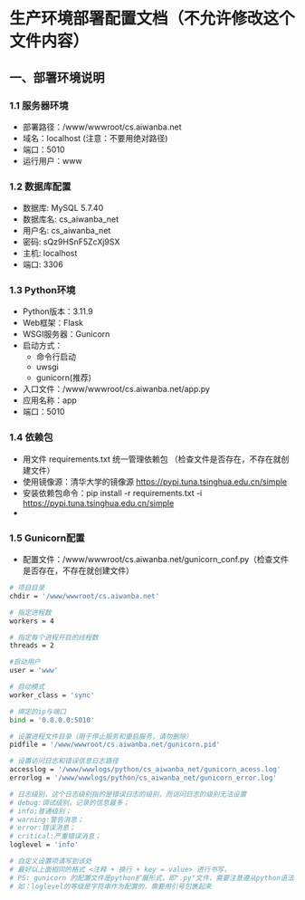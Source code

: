 # 生产环境部署配置文档（不允许修改这个文件内容）

## 一、部署环境说明

### 1.1 服务器环境
- 部署路径：/www/wwwroot/cs.aiwanba.net
- 域名：localhost (注意：不要用绝对路径)
- 端口：5010
- 运行用户：www

### 1.2 数据库配置
- 数据库: MySQL 5.7.40
- 数据库名: cs_aiwanba_net
- 用户名: cs_aiwanba_net
- 密码: sQz9HSnF5ZcXj9SX
- 主机: localhost
- 端口: 3306

### 1.3 Python环境
- Python版本：3.11.9
- Web框架：Flask
- WSGI服务器：Gunicorn
- 启动方式：
  - 命令行启动
  - uwsgi
  - gunicorn(推荐)
- 入口文件：/www/wwwroot/cs.aiwanba.net/app.py
- 应用名称：app
- 端口：5010

### 1.4 依赖包
- 用文件 requirements.txt 统一管理依赖包 （检查文件是否存在，不存在就创建文件）
- 使用镜像源：清华大学的镜像源 https://pypi.tuna.tsinghua.edu.cn/simple
- 安装依赖包命令：pip install -r requirements.txt -i https://pypi.tuna.tsinghua.edu.cn/simple
- 
### 1.5 Gunicorn配置
- 配置文件：/www/wwwroot/cs.aiwanba.net/gunicorn_conf.py（检查文件是否存在，不存在就创建文件）
```bash
# 项目目录
chdir = '/www/wwwroot/cs.aiwanba.net'

# 指定进程数
workers = 4

# 指定每个进程开启的线程数
threads = 2

#启动用户
user = 'www'

# 启动模式
worker_class = 'sync'

# 绑定的ip与端口
bind = '0.0.0.0:5010'

# 设置进程文件目录（用于停止服务和重启服务，请勿删除）
pidfile = '/www/wwwroot/cs.aiwanba.net/gunicorn.pid'

# 设置访问日志和错误信息日志路径
accesslog = '/www/wwwlogs/python/cs_aiwanba_net/gunicorn_acess.log'
errorlog = '/www/wwwlogs/python/cs_aiwanba_net/gunicorn_error.log'

# 日志级别，这个日志级别指的是错误日志的级别，而访问日志的级别无法设置
# debug:调试级别，记录的信息最多；
# info:普通级别；
# warning:警告消息；
# error:错误消息；
# critical:严重错误消息；
loglevel = 'info' 

# 自定义设置项请写到该处
# 最好以上面相同的格式 <注释 + 换行 + key = value> 进行书写， 
# PS: gunicorn 的配置文件是python扩展形式，即".py"文件，需要注意遵从python语法，
# 如：loglevel的等级是字符串作为配置的，需要用引号包裹起来
```

